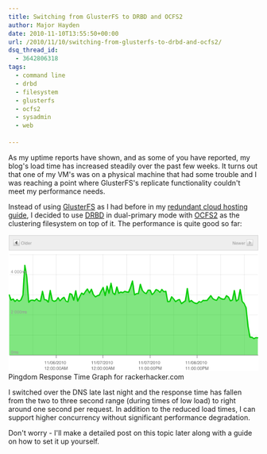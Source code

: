 ```yaml
---
title: Switching from GlusterFS to DRBD and OCFS2
author: Major Hayden
date: 2010-11-10T13:55:50+00:00
url: /2010/11/10/switching-from-glusterfs-to-drbd-and-ocfs2/
dsq_thread_id:
  - 3642806318
tags:
  - command line
  - drbd
  - filesystem
  - glusterfs
  - ocfs2
  - sysadmin
  - web

---
```

As my uptime reports have shown, and as some of you have reported, my blog's load time has increased steadily over the past few weeks. It turns out that one of my VM's was on a physical machine that had some trouble and I was reaching a point where GlusterFS's replicate functionality couldn't meet my performance needs.

Instead of using [GlusterFS][1] as I had before in my [redundant cloud hosting guide][2], I decided to use [DRBD][3] in dual-primary mode with [OCFS2][4] as the clustering filesystem on top of it. The performance is quite good so far:

![5] Pingdom Response Time Graph for rackerhacker.com

I switched over the DNS late last night and the response time has fallen from the two to three second range (during times of low load) to right around one second per request. In addition to the reduced load times, I can support higher concurrency without significant performance degradation.

Don't worry - I'll make a detailed post on this topic later along with a guide on how to set it up yourself.

 [1]: http://en.wikipedia.org/wiki/GlusterFS
 [2]: /redundant-cloud-hosting-configuration-guide/
 [3]: http://en.wikipedia.org/wiki/DRBD
 [4]: http://en.wikipedia.org/wiki/OCFS
 [5]: /wp-content/uploads/2010/11/pingdomresponsetime-rackerhacker.com_.png
